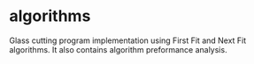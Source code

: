 # algorithms
Glass cutting program implementation using First Fit and Next Fit algorithms. It also contains algorithm preformance analysis.
